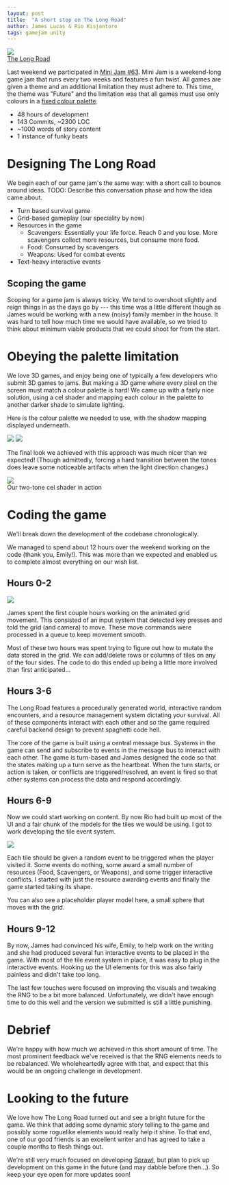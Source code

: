 ```yaml
---
layout: post
title:  "A short stop on The Long Road"
author: James Lucas & Rio Kisjantoro
tags: gamejam unity
---
```


<img src="{{ site.baseurl }}/assets/images/posts/3/LongRoadJumpHD.gif" class="centered">\
[The Long Road](https://www.glasstomegames.co.uk/home/the-long-road)

Last weekend we participated in [Mini Jam #63](https://itch.io/jam/mini-jam-63-future). Mini Jam is a weekend-long game jam that runs every two weeks and features a fun twist. All games are given a theme and an additional limitation they must adhere to. This time, the theme was "Future" and the limitation was that all games must use only colours in a [fixed colour palette](https://lospec.com/palette-list/arcade-standard-29).

- 48 hours of development
- 143 Commits, ~2300 LOC
- ~1000 words of story content
- 1 instance of funky beats


# Designing The Long Road

We begin each of our game jam's the same way: with a short call to bounce around ideas. TODO: Describe this conversation phase and how the idea came about.

- Turn based survival game
- Grid-based gameplay (our speciality by now)
- Resources in the game
    - Scavengers: Essentially your life force. Reach 0 and you lose. More scavengers collect more resources, but consume more food.
    - Food: Consumed by scavengers
    - Weapons: Used for combat events
- Text-heavy interactive events


## Scoping the game

Scoping for a game jam is always tricky. We tend to overshoot slightly and reign things in as the days go by --- this time was a little different though as James would be working with a new (noisy) family member in the house. It was hard to tell how much time we would have available, so we tried to think about minimum viable products that we could shoot for from the start.

# Obeying the palette limitation

We love 3D games, and enjoy being one of typically a few developers who submit 3D games to jams. But making a 3D game where every pixel on the screen must match a colour palette is hard! We came up with a fairly nice solution, using a cel shader and mapping each colour in the palette to another darker shade to simulate lighting.

Here is the colour palette we needed to use, with the shadow mapping displayed underneath.

<img src="{{ site.baseurl }}/assets/images/posts/3/Palette_long_road.png" class="centered">
<img src="{{ site.baseurl }}/assets/images/posts/3/Palette_shadows_long_road.png" class="centered">

The final look we achieved with this approach was much nicer than we expected! (Though admittedly, forcing a hard transition between the tones does leave some noticeable artifacts when the light direction changes.)

<img src="{{ site.baseurl }}/assets/images/posts/3/CelShading.gif" class="centered">\
Our two-tone cel shader in action


# Coding the game

We'll break down the development of the codebase chronologically. 

We managed to spend about 12 hours over the weekend working on the code (thank you, Emily!). This was more than we expected and enabled us to complete almost everything on our wish list.

## Hours 0-2

<img src="{{ site.baseurl }}/assets/images/posts/3/Grid-Plane-Movement.gif" class="wrap-left">

James spent the first couple hours working on the animated grid movement. This consisted of an input system that detected key presses and told the grid (and camera) to move. These move commands were processed in a queue to keep movement smooth.

Most of these two hours was spent trying to figure out how to mutate the data stored in the grid. We can add/delete rows or columns of tiles on any of the four sides. The code to do this ended up being a little more involved than first anticipated...

## Hours 3-6

The Long Road features a procedurally generated world, interactive random encounters, and a resource management system dictating your survival. All of these components interact with each other and so the game required careful backend design to prevent spaghetti code hell.

The core of the game is built using a central message bus. Systems in the game can send and subscribe to events in the message bus to interact with each other. The game is turn-based and James designed the code so that the states making up a turn serve as the heartbeat. When the turn starts, or action is taken, or conflicts are triggered/resolved, an event is fired so that other systems can process the data and respond accordingly.

## Hours 6-9

Now we could start working on content. By now Rio had built up most of the UI and a fair chunk of the models for the tiles we would be using. I got to work developing the tile event system.

<img src="{{ site.baseurl }}/assets/images/posts/3/LongRoadEarlyConflicts.gif" class="wrap-right">

Each tile should be given a random event to be triggered when the player visited it. Some events do nothing, some award a small number of resources (Food, Scavengers, or Weapons), and some trigger interactive conflicts. I started with just the resource awarding events and finally the game started taking its shape.

You can also see a placeholder player model here, a small sphere that moves with the grid.

## Hours 9-12

By now, James had convinced his wife, Emily, to help work on the writing and she had produced several fun interactive events to be placed in the game. With most of the tile event system in place, it was easy to plug in the interactive events. Hooking up the UI elements for this was also fairly painless and didn't take too long.

The last few touches were focused on improving the visuals and tweaking the RNG to be a bit more balanced. Unfortunately, we didn't have enough time to do this well and the version we submitted is still a little punishing.

# Debrief

We're happy with how much we achieved in this short amount of time. The most prominent feedback we've received is that the RNG elements needs to be rebalanced. We wholeheartedly agree with that, and expect that this would be an ongoing challenge in development.

# Looking to the future

We love how The Long Road turned out and see a bright future for the game. We think that adding some dynamic story telling to the game and possibly some roguelike elements would really help it shine. To that end, one of our good friends is an excellent writer and has agreed to take a couple months to flesh things out.

We're still very much focused on developing [Sprawl](https://www.glasstomegames.co.uk/home/sprawl), but plan to pick up development on this game in the future (and may dabble before then...). So keep your eye open for more updates soon!

